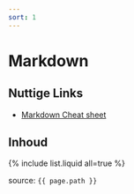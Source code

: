 ```yaml
---
sort: 1
---
```

# Markdown

## Nuttige Links

* [Markdown Cheat sheet](https://github.com/adam-p/markdown-here/wiki/Markdown-Cheatsheet)


## Inhoud

{% include list.liquid all=true %}

source: `{{ page.path }}`

